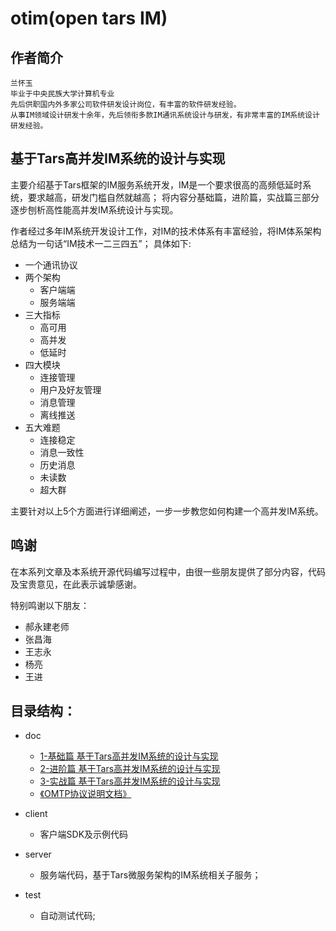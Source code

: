 # otim(open tars IM)
## 作者简介
    兰怀玉 
    毕业于中央民族大学计算机专业
    先后供职国内外多家公司软件研发设计岗位，有丰富的软件研发经验。
    从事IM领域设计研发十余年，先后领衔多款IM通讯系统设计与研发，有非常丰富的IM系统设计研发经验。
    
## 基于Tars高并发IM系统的设计与实现
主要介绍基于Tars框架的IM服务系统开发，IM是一个要求很高的高频低延时系统，要求越高，研发门槛自然就越高； 
将内容分基础篇，进阶篇，实战篇三部分逐步刨析高性能高并发IM系统设计与实现。

作者经过多年IM系统开发设计工作，对IM的技术体系有丰富经验，将IM体系架构总结为一句话“IM技术一二三四五”；
具体如下:
* 一个通讯协议
* 两个架构
    * 客户端端
    * 服务端端
* 三大指标
    * 高可用
    * 高并发
    * 低延时
* 四大模块
    * 连接管理
    * 用户及好友管理
    * 消息管理
    * 离线推送
* 五大难题
    * 连接稳定
    * 消息一致性
    * 历史消息
    * 未读数
    * 超大群

主要针对以上5个方面进行详细阐述，一步一步教您如何构建一个高并发IM系统。

## 鸣谢
在本系列文章及本系统开源代码编写过程中，由很一些朋友提供了部分内容，代码及宝贵意见，在此表示诚挚感谢。

特别鸣谢以下朋友：
* 郝永建老师
* 张昌海
* 王志永
* 杨亮
* 王进



## 目录结构：

- doc 
    - [1-基础篇 基于Tars高并发IM系统的设计与实现](https://github.com/lanhy/otim/blob/main/doc/1-%E5%9F%BA%E7%A1%80%E7%AF%87%20%E5%9F%BA%E4%BA%8ETars%E9%AB%98%E5%B9%B6%E5%8F%91IM%E7%B3%BB%E7%BB%9F%E7%9A%84%E8%AE%BE%E8%AE%A1%E4%B8%8E%E5%AE%9E%E7%8E%B0.md)
    - [2-进阶篇 基于Tars高并发IM系统的设计与实现](https://github.com/lanhy/otim/blob/main/doc/2-%E8%BF%9B%E9%98%B6%E7%AF%87%20%E5%9F%BA%E4%BA%8ETars%E9%AB%98%E5%B9%B6%E5%8F%91IM%E7%B3%BB%E7%BB%9F%E7%9A%84%E8%AE%BE%E8%AE%A1%E4%B8%8E%E5%AE%9E%E7%8E%B0.md)
    - [3-实战篇 基于Tars高并发IM系统的设计与实现](https://github.com/lanhy/otim/blob/main/doc/3-%E5%AE%9E%E6%88%98%E7%AF%87%20%E5%9F%BA%E4%BA%8ETars%E9%AB%98%E5%B9%B6%E5%8F%91IM%E7%B3%BB%E7%BB%9F%E7%9A%84%E8%AE%BE%E8%AE%A1%E4%B8%8E%E5%AE%9E%E7%8E%B0.md)
    - [《OMTP协议说明文档》](https://github.com/lanhy/otim/blob/main/doc/OMTP%E5%8D%8F%E8%AE%AE%E8%AF%B4%E6%98%8E%E6%96%87%E6%A1%A3.md)
   
- client 
    - 客户端SDK及示例代码
- server 
    - 服务端代码，基于Tars微服务架构的IM系统相关子服务；
- test 
    - 自动测试代码;
